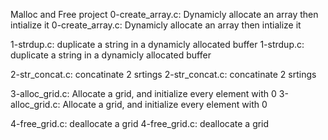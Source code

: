 Malloc and Free project
0-create_array.c: Dynamicly allocate an array then intialize it
0-create_array.c: Dynamicly allocate an array then intialize it

1-strdup.c: duplicate a string in a dynamicly allocated buffer
1-strdup.c: duplicate a string in a dynamicly allocated buffer

2-str_concat.c: concatinate 2 srtings
2-str_concat.c: concatinate 2 srtings

3-alloc_grid.c: Allocate a grid, and initialize every element with 0
3-alloc_grid.c: Allocate a grid, and initialize every element with 0

4-free_grid.c: deallocate a grid
4-free_grid.c: deallocate a grid

